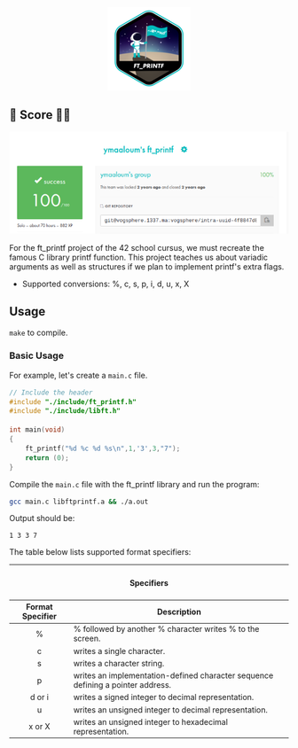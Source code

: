 <p align="center">
  <img src="https://github.com/maaloum-yassine/42/blob/main/logo_project42/ft_printfe.png" alt="get_next_line 42 project badge"/>
</p>

## 🎥 Score 🥇✅
<p align="center">
  <img src="https://github.com/maaloum-yassine/42/blob/main/score/printf_42.png" alt="Score 42 project 115"/>
</p>


For the ft_printf project of the 42 school cursus, we must recreate the famous C library printf function. This project teaches us about variadic arguments as well as structures if we plan to implement printf's extra flags.

- Supported conversions: %, c, s, p, i, d, u, x, X

## Usage

``make`` to compile.

### Basic Usage
For example, let's create a ``main.c`` file.

```c
// Include the header
#include "./include/ft_printf.h"
#include "./include/libft.h"

int main(void)
{
    ft_printf("%d %c %d %s\n",1,'3',3,"7");
    return (0);
}

```

Compile the ``main.c`` file with the ft_printf library and run the program:
```bash
gcc main.c libftprintf.a && ./a.out
```
Output should be:
```
1 3 3 7
```

The table below lists supported format specifiers:

<div align="center">
  <table>
    <thead>
      <tr> <th colspan="3"><h4>Specifiers</h4></th> </tr> 
      <tr> <th>Format Specifier</th> <th>Description</th>
      </tr> </thead>
    <tbody> 
      <tr> <td align="center">%</td> <td>% followed by another % character writes % to the screen.</td> 
      </tr> 
      <tr> <td align="center">c</td>
        <td>writes a single character.</td> </tr> 
      <tr> <td align="center">s</td> <td>writes a character string.</td> </tr>
      <tr> <td align="center">p</td> <td>writes an implementation-defined character sequence defining a pointer address.</td> </tr>
      <tr> <td align="center">d or i</td> <td>writes a signed integer to decimal representation.</td> </tr> 
      <tr> <td align="center">u</td> <td>writes an unsigned integer to decimal representation.</td> </tr>
      <tr> <td align="center">x or X</td> <td>writes an unsigned integer to hexadecimal representation.</td> </tr> 
    </tbody> </table>
</div>
